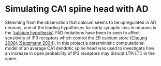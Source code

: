 # Simulating CA1 spine head with AD
Stemming from the observation that calcium seems to be upregulated in AD neurons, one of the leading hypotheses for early synaptic loss in neurons is the [‘calcium hypothesis’](https://pubmed.ncbi.nlm.nih.gov/19795132/). FAD mutations have been to seen to affect sensitivity of IP3 receptors which control the ER calcium store ([Cheung 2008](https://pubmed.ncbi.nlm.nih.gov/18579078/)),([Stutzmann 2004](https://pubmed.ncbi.nlm.nih.gov/14724250/)). In this project,a deterministic computational model of an average CA1 dendritic spine head was used to investigate how an increase in open probability of IP3 receptors may disrupt LTP/LTD in the spine.





